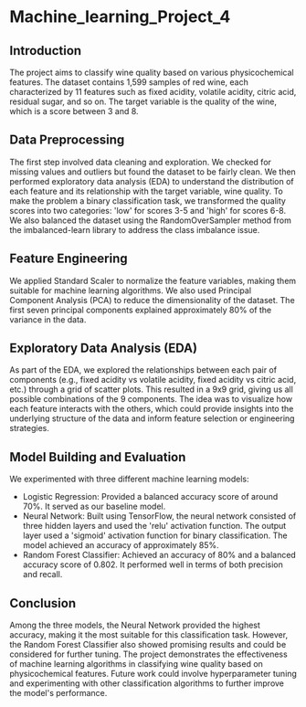# Machine_learning_Project_4
## Introduction

The project aims to classify wine quality based on various physicochemical features. The dataset contains 1,599 samples of red wine, each characterized by 11 features such as fixed acidity, volatile acidity, citric acid, residual sugar, and so on. The target variable is the quality of the wine, which is a score between 3 and 8.

## Data Preprocessing

The first step involved data cleaning and exploration. We checked for missing values and outliers but found the dataset to be fairly clean. We then performed exploratory data analysis (EDA) to understand the distribution of each feature and its relationship with the target variable, wine quality.
To make the problem a binary classification task, we transformed the quality scores into two categories: 'low' for scores 3-5 and 'high' for scores 6-8. We also balanced the dataset using the RandomOverSampler method from the imbalanced-learn library to address the class imbalance issue.

## Feature Engineering

We applied Standard Scaler to normalize the feature variables, making them suitable for machine learning algorithms. We also used Principal Component Analysis (PCA) to reduce the dimensionality of the dataset. The first seven principal components explained approximately 80% of the variance in the data.

## Exploratory Data Analysis (EDA)

As part of the EDA, we explored the relationships between each pair of components (e.g., fixed acidity vs volatile acidity, fixed acidity vs citric acid, etc.) through a grid of scatter plots. This resulted in a 9x9 grid, giving us all possible combinations of the 9 components. The idea was to visualize how each feature interacts with the others, which could provide insights into the underlying structure of the data and inform feature selection or engineering strategies.

## Model Building and Evaluation
We experimented with three different machine learning models:
- Logistic Regression: Provided a balanced accuracy score of around 70%. It served as our baseline model.
- Neural Network: Built using TensorFlow, the neural network consisted of three hidden layers and used the 'relu' activation function. The output layer used a 'sigmoid' activation function for binary classification. The model achieved an accuracy of approximately 85%.
- Random Forest Classifier: Achieved an accuracy of 80% and a balanced accuracy score of 0.802. It performed well in terms of both precision and recall.

## Conclusion

Among the three models, the Neural Network provided the highest accuracy, making it the most suitable for this classification task. However, the Random Forest Classifier also showed promising results and could be considered for further tuning.
The project demonstrates the effectiveness of machine learning algorithms in classifying wine quality based on physicochemical features. Future work could involve hyperparameter tuning and experimenting with other classification algorithms to further improve the model's performance.
